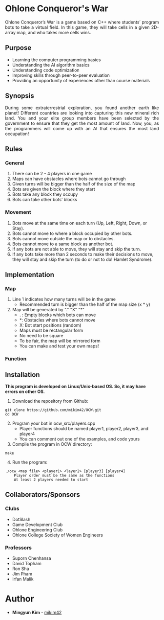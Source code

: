 # Ohlone Conqueror's War
<p align="justify">
Ohlone Conqueror’s War is a game based on C++ where students’ program bots to take a virtual field. In this game, they will take cells in a given 2D-array map, and who takes more cells wins.
</p>

## Purpose
* Learning the computer programming basics
* Understanding the AI algorithm basics
* Understanding code optimization
* Improving skills through peer-to-peer evaluation
* Providing an opportunity of experiences other than course materials

## Synopsis
<p align="justify">
During some extraterrestrial exploration, you found another earth like planet! Different countries are looking into capturing this new mineral rich land. You and your elite group members have been selected by the government to ensure that they get the most amount of land. Now, you, as the programmers will come up with an AI that ensures the most land occupation!
</p>

## Rules
### General
1. There can be 2 - 4 players in one game
2. Maps can have obstacles where bots cannot go through
3. Given turns will be bigger than the half of the size of the map
4. Bots are given the block where they start
5. Bots take any block they occupy
6. Bots can take other bots’ blocks

### Movement
1. Bots move at the same time on each turn (Up, Left, Right, Down, or Stay).
2. Bots cannot move to where a block occupied by other bots.
3. Bots cannot move outside the map or to obstacles.
4. Bots cannot move to a same block as another bot.
5. If any bots are not able to move, they will stay and skip the turn.
6. If any bots take more than 2 seconds to make their decisions to move,<br>
 they will stay and skip the turn (to do or not to do! Hamlet Syndrome).

## Implementation
### Map
1. Line 1 indicates how many turns will be in the game
	- Recommended turn is bigger than the half of the map size (x * y)
2. Map will be generated by "." "X" "*"
	- . : Empty blocks which bots can move
	- *: Obstacles where bots cannot move
	- X: Bot start positions (random)
	- Maps must be rectangular form
	- No need to be square
	- To be fair, the map will be mirrored form
	- You can make and test your own maps!

### Function

## Installation
**This program is developed on Linux/Unix-based OS. So, it may have errors on other OS.**

1. Download the repository from Github:
```
git clone https://github.com/mikim42/OCW.git
cd OCW
```
2. Program your bot in ocw_src/players.cpp
	- Player functions should be named player1, player2, player3, and player4
	- You can comment out one of the examples, and code yours
3. Compile the program in OCW directory:
```
make
```
4. Run the program:
```
./ocw <map file> <player1> <layer2> [player3] [player4]
	Player order must be the same as the functions
	At least 2 players needed to start
```

## Collaborators/Sponsors
### Clubs
- DotSlash
- Game Development Club
- Ohlone Engineering Club
- Ohlone College Society of Women Engineers

### Professors
- Suporn Chenhansa
- David Topham
- Ron Sha
- Jim Pham
- Irfan Malik

# Author
* **Mingyun Kim** - [mikim42](https://github.com/mikim42)
